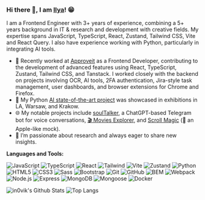 ### Hi there 👋, I am [Ilya](https://in0vik.github.io/)! 😁

I am a Frontend Engineer with 3+ years of experience, combining a 5+ years background in IT & research and development with creative fields. My expertise spans JavaScript, TypeScript, React, Zustand, Tailwind CSS, Vite and React Query. I also have experience working with Python, particularly in integrating AI tools.

- 🚀 Recently worked at [Approveit](https://approveit.today) as a Frontend Developer, contributing to the development of advanced features using React, TypeScript, Zustand, Tailwind CSS, and Tanstack. I worked closely with the backend on projects involving OCR, AI tools, 2FA authentication, Jira-style task management, user dashboards, and browser extensions for Chrome and Firefox.
- 👾 My Python [AI state-of-the-art project](https://portraitofprotesters.github.io/v/) was showcased in exhibitions in LA, Warsaw, and Krakow.
- 🌐 My notable projects include [soulTalker](https://github.com/in0vik/tg-bot-talktochatgpt), a ChatGPT-based Telegram bot for voice conversations, [🎬 Movies Explorer](https://github.com/in0vik/movies-explorer-api-full), and [Scroll Magic](https://rolling-scopes-school.github.io/inovik94-JSFE2021Q1/presentation/example/index.html) (📲 an Apple-like mock).
- 🔭 I’m passionate about research and always eager to share new insights.

**Languages and Tools:** 

![JavaScript](https://img.shields.io/static/v1?style=for-the-badge&message=JavaScript&color=222222&logo=JavaScript&logoColor=F7DF1E&label=)
![TypeScript](https://img.shields.io/static/v1?style=for-the-badge&message=TypeScript&color=3178C6&logo=TypeScript&logoColor=FFFFFF&label=)
![React](https://img.shields.io/static/v1?style=for-the-badge&message=React&color=222222&logo=React&logoColor=61DAFB&label=)
![Tailwind](https://img.shields.io/static/v1?style=for-the-badge&message=Tailwind&color=222222&logo=Tailwind&logoColor=61DAFB&label=)
![Vite](https://img.shields.io/static/v1?style=for-the-badge&message=Vite&color=222222&logo=Vite&logoColor=61DAFB&label=)
![Zustand](https://img.shields.io/static/v1?style=for-the-badge&message=zustand&color=222222&logo=zustand&logoColor=61DAFB&label=)
![Python](https://img.shields.io/static/v1?style=for-the-badge&message=Python&color=3776AB&logo=Python&logoColor=FFFFFF&label=)
![HTML5](https://img.shields.io/static/v1?style=for-the-badge&message=HTML5&color=E34F26&logo=HTML5&logoColor=FFFFFF&label=)
![CSS3](https://img.shields.io/static/v1?style=for-the-badge&message=CSS3&color=1572B6&logo=CSS3&logoColor=FFFFFF&label=)
![Sass](https://img.shields.io/static/v1?style=for-the-badge&message=Sass&color=CC6699&logo=Sass&logoColor=FFFFFF&label=)
![Bootstrap](https://img.shields.io/static/v1?style=for-the-badge&message=Bootstrap&color=7952B3&logo=Bootstrap&logoColor=FFFFFF&label=)
![Git](https://img.shields.io/static/v1?style=for-the-badge&message=Git&color=F05032&logo=Git&logoColor=FFFFFF&label=)
![GitHub](https://img.shields.io/static/v1?style=for-the-badge&message=GitHub&color=181717&logo=GitHub&logoColor=FFFFFF&label=)
![BEM](https://img.shields.io/static/v1?style=for-the-badge&message=BEM&color=000000&logo=BEM&logoColor=FFFFFF&label=)
![Webpack](https://img.shields.io/static/v1?style=for-the-badge&message=Webpack&color=222222&logo=Webpack&logoColor=8DD6F9&label=)
![Node.js](https://img.shields.io/static/v1?style=for-the-badge&message=Node.js&color=339933&logo=Node.js&logoColor=FFFFFF&label=)
![Express](https://img.shields.io/static/v1?style=for-the-badge&message=Express&color=000000&logo=Express&logoColor=FFFFFF&label=)
![MongoDB](https://img.shields.io/static/v1?style=for-the-badge&message=MongoDB&color=47A248&logo=MongoDB&logoColor=FFFFFF&label=)
![Mongoose](https://img.shields.io/static/v1?style=for-the-badge&message=Mongoose&color=880000&logo=Mongoose&logoColor=FFFFFF&label=)
![Docker](https://img.shields.io/static/v1?style=for-the-badge&message=Docker&color=2496ED&logo=Docker&logoColor=FFFFFF&label=)

![in0vik's Github Stats](https://github-readme-stats-sigma-five.vercel.app/api?username=in0vik&show_icons=true&count_private=true&theme=transparent&include_all_commits=true&disable_animations=true)
![Top Langs](https://github-readme-stats-sigma-five.vercel.app/api/top-langs/?username=in0vik&layout=compact&theme=transparent)

